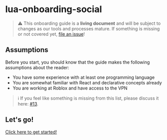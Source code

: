 # lua-onboarding-social

> :warning: This onboarding guide is a **living document** and will be subject to changes as our tools and processes mature. If something is missing or not covered yet, [file an issue](https://github.com/Roblox/lua-onboarding-social/issues)!

## Assumptions
Before you start, you should know that the guide makes the following assumptions about the reader:
- You have some experience with at least one programming language
- You are somewhat familiar with React and declarative concepts already
- You are working at Roblox and have access to the VPN

> :information_source: If you feel like something is missing from this list, please discuss it here: [#13](https://github.com/Roblox/lua-onboarding-social/issues/13).

## Let's go!
[Click here to get started!](https://github.com/Roblox/lua-onboarding-social/blob/master/docs/index.md)
